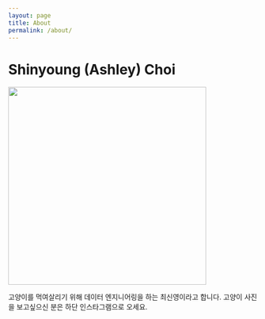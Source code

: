 ```yaml
---
layout: page
title: About
permalink: /about/
---
```


# Shinyoung (Ashley) Choi

<img src="{{ site.baseurl }}/images/profile.jpg" style="width: 400px;" align="center"/>

고양이를 먹여살리기 위해 데이터 엔지니어링을 하는 최신영이라고 합니다.
고양이 사진을 보고싶으신 분은 하단 인스타그램으로 오세요.



